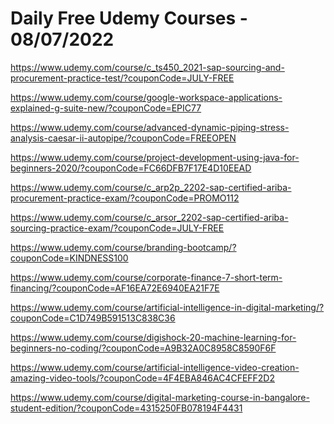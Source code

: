 # Daily Free Udemy Courses - 08/07/2022

https://www.udemy.com/course/c_ts450_2021-sap-sourcing-and-procurement-practice-test/?couponCode=JULY-FREE
https://www.udemy.com/course/google-workspace-applications-explained-g-suite-new/?couponCode=EPIC77
https://www.udemy.com/course/advanced-dynamic-piping-stress-analysis-caesar-ii-autopipe/?couponCode=FREEOPEN
https://www.udemy.com/course/project-development-using-java-for-beginners-2020/?couponCode=FC66DFB7F17E4D10EEAD
https://www.udemy.com/course/c_arp2p_2202-sap-certified-ariba-procurement-practice-exam/?couponCode=PROMO112
https://www.udemy.com/course/c_arsor_2202-sap-certified-ariba-sourcing-practice-exam/?couponCode=JULY-FREE
https://www.udemy.com/course/branding-bootcamp/?couponCode=KINDNESS100
https://www.udemy.com/course/corporate-finance-7-short-term-financing/?couponCode=AF16EA72E6940EA21F7E
https://www.udemy.com/course/artificial-intelligence-in-digital-marketing/?couponCode=C1D749B591513C838C36
https://www.udemy.com/course/digishock-20-machine-learning-for-beginners-no-coding/?couponCode=A9B32A0C8958C8590F6F
https://www.udemy.com/course/artificial-intelligence-video-creation-amazing-video-tools/?couponCode=4F4EBA846AC4CFEFF2D2
https://www.udemy.com/course/digital-marketing-course-in-bangalore-student-edition/?couponCode=4315250FB078194F4431
